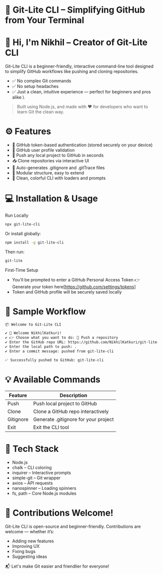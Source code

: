 # 🚀 Git-Lite CLI – Simplifying GitHub from Your Terminal

# 👋 Hi, I'm Nikhil – Creator of Git-Lite CLI
Git-Lite CLI is a beginner-friendly, interactive command-line tool designed to simplify GitHub workflows like pushing and cloning repositories.
- ✅ No complex Git commands
- ✅ No setup headaches
- ✅ Just a clean, intuitive experience — perfect for beginners and pros alike.\

> Built using Node.js, and made with ❤️ for developers who want to learn Git the clean way.
# ⚙️ Features
- 🔐 GitHub token-based authentication (stored securely on your device)
- 👤 GitHub user profile validation
- 🚀 Push any local project to GitHub in seconds
- 📥 Clone repositories via interactive UI
- 🧾 Auto-generates .gitignore and .gitTrace files
- 🧠 Modular structure, easy to extend
- 💬 Clean, colorful CLI with loaders and prompts

# 💻 Installation & Usage
Run Locally
```bash
npx git-lite-cli
```
Or install globally:

```bash
npm install -g git-lite-cli
```
Then run:

```bash
git-lite
```

First-Time Setup
- You'll be prompted to enter a GitHub Personal Access Token
 👉 Generate your token here[https://github.com/settings/tokens]
- Token and GitHub profile will be securely saved locally


# 📸 Sample Workflow

```bash
📦 Welcome to Git-Lite CLI

✔ 🎉 Welcome NikhilKatkuri!
✔ 👉 Choose what you want to do: 🚀 Push a repository
✔ Enter the GitHub repo URL: https://github.com/NikhilKatkuri/git-lite-cli.git
✔ Enter the local path to push: .
✔ Enter a commit message: pushed from git-lite-cli

✅ Successfully pushed to GitHub: git-lite-cli
```

# 💡 Available Commands
| Feature | Description                       |
| ------- | --------------------------------- |
| Push    | Push local project to GitHub      |
| Clone   | Clone a GitHub repo interactively |
| Gitignore   | Generate .gitignore for your project |
| Exit    | Exit the CLI tool                 |

# 🧩 Tech Stack
- Node.js
- chalk – CLI coloring
- inquirer – Interactive prompts
- simple-git – Git wrapper
- axios – API requests
- nanospinner – Loading spinners
- fs, path – Core Node.js modules

# 🤝 Contributions Welcome!

Git-Lite CLI is open-source and beginner-friendly. Contributions are welcome — whether it’s:

- Adding new features
- Improving UX
- Fixing bugs
- Suggesting ideas

📬 Let's make Git easier and friendlier for everyone!